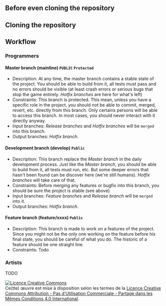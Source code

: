 ## Before even cloning the repository

## Cloning the repository

## Workflow
### Programmers
#### Master branch (mainline) `PUBLIC` `Protected`
- Description: At any time, the master branch contains a stable state of the project. 
You should be able to build from it, all tests must pass and no errors should be visible (at least crash errors or serious bugs that stop the game entirely. *Hotfix branches* are here for what's left)
- Constraints: This branch is protected. This mean, unless you have a specific role in the project, you should not be able to commit, merged, revert, etc. directly from this branch.
Only certains persons will be able to access this branch. In most cases, you should never interact with it directly anyway.
- Input branches: *Release branches* and *Hotfix branches* will be `merged` into this branch.
- Output branches: *Hotfix branch*.
#### **Development branch** (develop) `Public`
- Description: This branch replace the *Master branch* in the daily development process.
Just like the *Master branch*, you should be able to build from it, all tests must run, etc. 
But some deeper errors that hasn't been found can be discover here (we're still humans). *Hotfix branches* will take care of that.
- Constraints: Before merging any features or bugfix into this branch, you should be sure the project is stable (see above).
- Input branches: *Feature branches* and *Release branch* will be `merged` into it.
- Output branches: *Hotfix branch*.
#### **Feature branch** (feature/xxxx) `Public` 
- Description: This branch is made to work on a features of the project. Since you might not be the only one working on the feature before his final state, you should be careful of what you do. The historic of a feature should be one straight line.
- Constraints: Todo

### Artists
TODO

<a rel="license" href="http://creativecommons.org/licenses/by-nc-sa/4.0/"><img alt="Licence Creative Commons" style="border-width:0" src="https://i.creativecommons.org/l/by-nc-sa/4.0/88x31.png" /></a><br />Ce(tte) œuvre est mise à disposition selon les termes de la <a rel="license" href="http://creativecommons.org/licenses/by-nc-sa/4.0/">Licence Creative Commons Attribution - Pas d’Utilisation Commerciale - Partage dans les Mêmes Conditions 4.0 International</a>.
